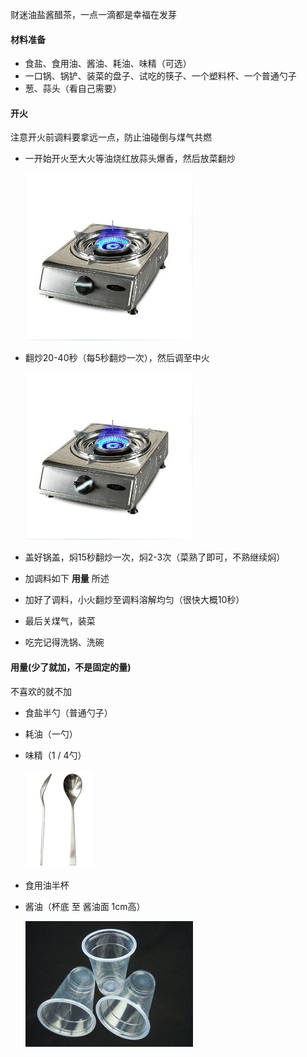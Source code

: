 财迷油盐酱醋茶，一点一滴都是幸福在发芽

#### 材料准备

- 食盐、食用油、酱油、耗油、味精（可选）
- 一口锅、锅铲、装菜的盘子、试吃的筷子、一个塑料杯、一个普通勺子
- 葱、蒜头（看自己需要）

#### 开火

注意开火前调料要拿远一点，防止油碰倒与煤气共燃

- 一开始开火至大火等油烧红放蒜头爆香，然后放菜翻炒

   ![](./img/126.jpg)

- 翻炒20-40秒（每5秒翻炒一次），然后调至中火

  ![](./img/127.jpg)

- 盖好锅盖，焖15秒翻炒一次，焖2-3次（菜熟了即可，不熟继续焖）
- 加调料如下 **用量** 所述
- 加好了调料，小火翻炒至调料溶解均匀（很快大概10秒）
- 最后关煤气，装菜
- 吃完记得洗锅、洗碗

#### 用量(少了就加，不是固定的量)

不喜欢的就不加

- 食盐半勺（普通勺子）

- 耗油（一勺）

- 味精（1 / 4勺）

  ![](./img/122.jpg)

- 食用油半杯

- 酱油（杯底 至 酱油面 1cm高）

  ![](./img/124.jpg)

  


